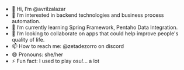 - 👋 Hi, I’m @avrilzalazar
- 👀 I’m interested in backend technologies and business process automation.
- 🌱 I’m currently learning Spring Framework, Pentaho Data Integration.
- 💞️ I’m looking to collaborate on apps that could help improve people's quality of life.
- 📫 How to reach me: @zetadezorro on discord
- 😄 Pronouns: she/her
- ⚡ Fun fact: I used to play osu!... a lot

<!---
avrilzalazar/avrilzalazar is a ✨ special ✨ repository because its `README.md` (this file) appears on your GitHub profile.
You can click the Preview link to take a look at your changes.
--->
